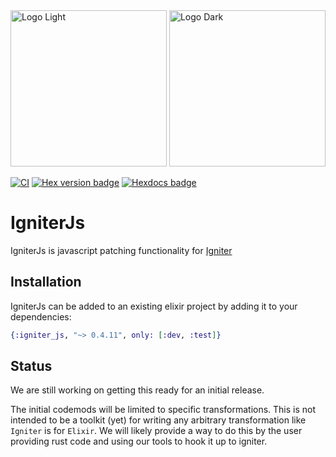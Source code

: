 <img src="https://github.com/ash-project/igniter/blob/main/logos/igniter-logo-small.png?raw=true#gh-light-mode-only" alt="Logo Light" width="250">
<img src="https://github.com/ash-project/igniter/blob/main/logos/igniter-logo-small.png?raw=true#gh-dark-mode-only" alt="Logo Dark" width="250">

[![CI](https://github.com/ash-project/igniter_js/actions/workflows/elixir.yml/badge.svg)](https://github.com/ash-project/igniter_js/actions/workflows/elixir.yml)
[![Hex version badge](https://img.shields.io/hexpm/v/igniter_js.svg)](https://hex.pm/packages/igniter_js)
[![Hexdocs badge](https://img.shields.io/badge/docs-hexdocs-purple)](https://hexdocs.pm/igniter_js)

# IgniterJs

IgniterJs is javascript patching functionality for [Igniter](https://hexdocs.pm/igniter)

## Installation

IgniterJs can be added to an existing elixir project by adding it to your dependencies:

```elixir
{:igniter_js, "~> 0.4.11", only: [:dev, :test]}
```

## Status

We are still working on getting this ready for an initial release.

The initial codemods will be limited to specific transformations. This is not intended to
be a toolkit (yet) for writing any arbitrary transformation like `Igniter` is for `Elixir`.
We will likely provide a way to do this by the user providing rust code and using our tools
to hook it up to igniter.
